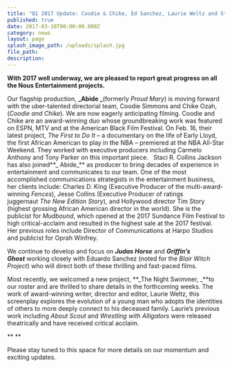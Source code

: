 ```yaml
---
title: "Q1 2017 Update: Coodie & Chike, Ed Sanchez, Laurie Weltz and Staci R. Collins Jackson "
published: true
date: 2017-03-10T00:00:00.000Z
category: news
layout: page
splash_image_path: /uploads/splash.jpg
file_path:
description:
---
```




**With 2017 well underway, we are pleased to report great progress on all the Nous Entertainment projects.**


Our flagship production, **_Abide _**(formerly _Proud Mary_) is moving forward with the uber-talented directorial team, Coodie Simmons and Chike Ozah, (_Coodie_ _and_ _Chike_). We are now eagerly anticipating filming. Coodie and Chike are an award-winning duo whose groundbreaking work was featured on ESPN, MTV and at the American Black Film Festival. On Feb. 16, their latest project, _The First to Do It_ – a documentary on the life of Early Lloyd, the first African American to play in the NBA – premiered at the NBA All-Star Weekend. They worked with executive producers including Carmelo Anthony and Tony Parker on this important piece.
 
Staci R. Collins Jackson has also joined**_ Abide_** as producer to bring decades of experience in entertainment and communicates to our team. One of the most accomplished communications strategists in the entertainment business, her clients include: Charles D. King (Executive Producer of the multi-award-winning _Fences_), Jesse Collins (Executive Producer of ratings juggernaut _The New Edition Story_), and Hollywood director Tim Story (highest grossing African American director in the world). She is the publicist for _Mudbound_, which opened at the 2017 Sundance Film Festival to high critical-acclaim and resulted in the highest sale at the 2017 festival.  Her previous roles include Director of Communications at Harpo Studios and publicist for Oprah Winfrey.

We continue to develop and focus on **_Judas Horse_** and **_Griffin’s Ghost_** working closely with Eduardo Sanchez (noted for the _Blair Witch Project_) who will direct both of these thrilling and fast-paced films.


Most recently, we welcomed a new project, **_The Night Swimmer, _**to our roster and are thrilled to share details in the forthcoming weeks. The work of award-winning writer, director and editor, Laurie Weltz, this screenplay explores the evolution of a young man who adopts the identities of others to more deeply connect to his deceased family. Laurie’s previous work including _About Scout_ and _Wrestling with Alligators_ were released theatrically and have received critical acclaim.

** **

Please stay tuned to this space for more details on our momentum and exciting updates.
